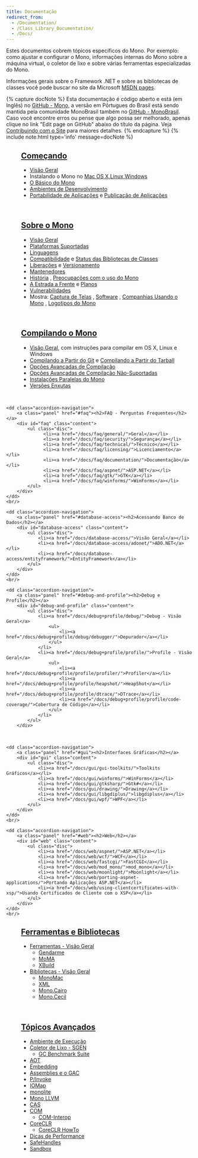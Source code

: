 ```yaml
---
title: Documentação
redirect_from:
  - /Documentation/
  - /Class_Library_Documentation/
  - /Docs/
---
```


Estes documentos cobrem tópicos específicos do Mono. Por exemplo: como ajustar e configurar o Mono, informações internas do Mono sobre a máquina virtual, o coletor de lixo e sobre várias ferramentas especializadas do Mono. 

Informações gerais sobre o Framework .NET e sobre as bibliotecas de classes você pode buscar no site da Microsoft [MSDN pages](http://msdn.microsoft.com/en-us/library/ff361664.aspx).

{% capture docNote %}
Esta documentação é código aberto e está (em Inglês) no [GitHub - Mono](https://github.com/mono/website/docs), a versão em Pôrtugues do Brasil está sendo mantida pela comunidade MonoBrasil também no [GitHub - MonoBrasil](https://github.com/MonoBrasil/website). 
Caso você encontre erros ou pense que algo possa ser melhorado, apenas clique no link "Edit page on GitHub" abaixo do título da página. Veja [Contribuindo com o Site](https://github.com/MonoBrasil/website#contributing-to-the-website) para maiores detalhes.
{% endcapture %}
{% include note.html type='info' message=docNote %}

<dl class="accordion" data-accordion>
    <dd class="accordion-navigation">
        <a class="panel" href="#getting-started"><h2>Começando</h2></a>
        <div id="getting-started" class="content active">
            <ul class="disc">
                <li><a href="/docs/getting-started">Visão Geral</a></li>
                <li>Instalando o Mono no <a href="/docs/getting-started/install/mac/">Mac OS X</a>,<a href="/docs/getting-started/install/linux/">Linux</a>,<a href="/docs/getting-started/install/windows/">Windows</a></li>
                <li><a href="/docs/getting-started/mono-basics/">O Básico do Mono</a></li>
                <li><a href="/docs/getting-started/development-environments/">Ambientes de Desenvolvimento</a> </li>
                <li><a href="/docs/getting-started/application-portability/">Portabilidade de Aplicações</a> e <a href="/docs/getting-started/application-deployment/">Publicação de Aplicações</a></li>
            </ul>
        </div>
    </dd>
    <br/>

   <dd class="accordion-navigation">
        <a class="panel" href="#about-mono"><h2>Sobre o Mono</h2></a>
        <div id="about-mono" class="content">
            <ul class="disc">
                <li><a href="/docs/about-mono/">Visão Geral</a></li>
                <li><a href="/docs/about-mono/supported-platforms/">Plataformas Suportadas</a></li>
                <li><a href="/docs/about-mono/languages/">Linguagens</a></li>
                <li><a href="/docs/about-mono/compatibility/">Compatibilidade</a> e <a href="/docs/about-mono/class-status/">Status das Bibliotecas de Classes</a></li>
                <li><a href="/docs/about-mono/releases/">Liberações</a> e <a href="/docs/about-mono/versioning/">Versionamento</a></li>
                <li><a href="/docs/about-mono/maintainers/">Mantenedores</a></li>
                <li><a href="/docs/about-mono/history/">História</a> , <a href="/docs/about-mono/concerns-about-mono/">Preocupações com o uso do Mono</a></li>
                <li><a href="/docs/about-mono/roadmap/">A Estrada a Frente</a> e <a href="/docs/about-mono/plans/">Planos</a></li>
                <li><a href="/docs/about-mono/vulnerabilities/">Vulnerabilidades</a></li>
                <li>Mostra: <a href="/docs/about-mono/showcase/screenshots/">Captura de Telas</a> , <a href="/docs/about-mono/showcase/software/">Software</a> , <a href="/docs/about-mono/showcase/companies-using-mono/">Companhias Usando o Mono</a> , <a href="/docs/about-mono/logos/">Logotipos do Mono</a></li>
            </ul>
        </div>
    </dd>
    <br/>

   <dd class="accordion-navigation">
        <a class="panel" href="#compiling-mono"><h2>Compilando o Mono</h2></a>
        <div id="compiling-mono" class="content">
            <ul class="disc">
                <li><a href="/docs/compiling-mono/">Visão Geral</a>, com instruções para compilar em OS X, Linux e Windows</li>
                <li><a href="/docs/compiling-mono/compiling-from-git/">Compilando a Partir do Git</a> e <a href="/docs/compiling-mono/compiling-from-tarball/">Compilando a Partir do Tarball</a></li>
                <li><a href="/docs/compiling-mono/advanced-mono-compile-options/">Opções Avançadas de Compilação</a></li>
                <li><a href="/docs/compiling-mono/unsupported-advanced-compile-options/">Opções Avançadas de Compilação Não-Suportadas</a></li>
                <li><a href="/docs/compiling-mono/parallel-mono-environments/">Instalações Paralelas do Mono</a></li>
                <li><a href="/docs/compiling-mono/small-footprint/">Versões Enxutas</a></li>
            </ul>
        </div>
    </dd>
    <br/>
	
    <dd class="accordion-navigation">
        <a class="panel" href="#faq"><h2>FAQ - Perguntas Frequentes</h2></a>
        <div id="faq" class="content">
            <ul class="disc">
                  <li><a href="/docs/faq/general/">Geral</a></li>
                  <li><a href="/docs/faq/security/">Segurança</a></li>
                  <li><a href="/docs/faq/technical/">Técnico</a></li>
                  <li><a href="/docs/faq/licensing/">Licenciamento</a></li>
                  <li><a href="/docs/faq/documentation/">Documentação</a></li>
                  <li><a href="/docs/faq/aspnet/">ASP.NET</a></li>
                  <li><a href="/docs/faq/gtk/">GTK</a></li>
                  <li><a href="/docs/faq/winforms/">WinForms</a></li>
            </ul>
        </div>
    </dd>
    <br/>

    <dd class="accordion-navigation">
        <a class="panel" href="#database-access"><h2>Acessando Banco de Dados</h2></a>
        <div id="database-access" class="content">
            <ul class="disc">
                <li><a href="/docs/database-access/">Visão Geral</a></li>
                <li><a href="/docs/database-access/adonet/">ADO.NET</a></li>
                <li><a href="/docs/database-access/entityframework/">EntityFramework</a></li>
            </ul>
        </div>
    </dd>
    <br/>

    <dd class="accordion-navigation">
        <a class="panel" href="#debug-and-profile"><h2>Debug e Profile</h2></a>
        <div id="debug-and-profile" class="content">
            <ul class="disc">
                <li><a href="/docs/debug+profile/debug/">Debug - Visão Geral</a>
                    <ul>
                        <li><a href="/docs/debug+profile/debug/debugger/">Depurador</a></li>
                    </ul>
                </li>
                <li><a href="/docs/debug+profile/profile/">Profile - Visão Geral</a>
                    <ul>
                        <li><a href="/docs/debug+profile/profile/profiler/">Profiler</a></li>
                        <li><a href="/docs/debug+profile/profile/heapshot/">HeapShot</a></li>
                        <li><a href="/docs/debug+profile/profile/dtrace/">DTrace</a></li>
                        <li><a href="/docs/debug+profile/profile/code-coverage/">Cobertura de Código</a></li>
                    </ul>
                </li>
            </ul>
        </div>
   </dd>
   <br/>

    <dd class="accordion-navigation">
        <a class="panel" href="#gui"><h2>Interfaces Gráficas</h2></a>
        <div id="gui" class="content">
            <ul class="disc">
                <li><a href="/docs/gui/gui-toolkits/">Toolkits Gráficos</a></li>
                <li><a href="/docs/gui/winforms/">WinForms</a></li>
                <li><a href="/docs/gui/gtksharp/">Gtk#</a></li>
                <li><a href="/docs/gui/drawing/">Drawing</a></li>
                <li><a href="/docs/gui/libgdiplus/">libgdiplus</a></li>
                <li><a href="/docs/gui/wpf/">WPF</a></li>
            </ul>
        </div>
    </dd>
    <br/>

    <dd class="accordion-navigation">
        <a class="panel" href="#web"><h2>Web</h2></a>
        <div id="web" class="content">
            <ul class="disc">
                <li><a href="/docs/web/aspnet/">ASP.NET</a></li>
                <li><a href="/docs/web/wcf/">WCF</a></li>
                <li><a href="/docs/web/fastcgi/">FastCGI</a></li>
                <li><a href="/docs/web/mod_mono/">mod_mono</a></li>
                <li><a href="/docs/web/moonlight/">Moonlight</a></li>
                <li><a href="/docs/web/porting-aspnet-applications/">Portando Aplicações ASP.NET</a></li>
                <li><a href="/docs/web/using-clientcertificates-with-xsp/">Usando Certificados de Cliente com o XSP</a></li>
            </ul>
        </div>
    </dd>
    <br/>

   <dd class="accordion-navigation">
        <a class="panel" href="#tools-and-libraries"><h2>Ferramentas e Bibliotecas</h2></a>
        <div id="tools-and-libraries" class="content">
            <ul class="disc">
                <li><a href="/docs/tools+libraries/tools/">Ferramentas - Visão Geral</a>
                    <ul>
                        <li><a href="/docs/tools+libraries/tools/gendarme/">Gendarme</a></li>
                        <li><a href="/docs/tools+libraries/tools/moma/">MoMA</a></li>
                        <li><a href="/docs/tools+libraries/tools/xbuild/">XBuild</a></li>
                    </ul>
                </li>
                <li><a href="/docs/tools+libraries/libraries/">Bibliotecas - Visão Geral</a>
                   <ul>
                      <li><a href="/docs/tools+libraries/libraries/monomac/">MonoMac</a></li>
                      <li><a href="/docs/tools+libraries/libraries/xml/">XML</a></li>
                      <li><a href="/docs/tools+libraries/libraries/Mono.Cairo/">Mono.Cairo</a></li>
                      <li><a href="/docs/tools+libraries/libraries/Mono.Cecil/">Mono.Cecil</a></li>
                   </ul>
                </li>
            </ul>
        </div>
    </dd>
    <br/>

   <dd class="accordion-navigation">
        <a class="panel" href="#advanced-topics"><h2>Tópicos Avançados</h2></a>
        <div id="advanced-topics" class="content">
            <ul class="disc">
                <li><a href="/docs/advanced/runtime/">Ambiente de Execução</a></li>
                <li><a href="/docs/advanced/garbage-collector/sgen/">Coletor de Lixo - SGEN</a>
                    <ul>
                        <li><a href="/docs/advanced/garbage-collector/benchmark-suite/">GC Benchmark Suite</a></li>
                    </ul>
                </li>
                <li><a href="/docs/advanced/aot/">AOT</a></li>
                <li><a href="/docs/advanced/embedding/">Embedding</a></li>
                <li><a href="/docs/advanced/assemblies-and-the-gac/">Assemblies e o GAC</a></li>
                <li><a href="/docs/advanced/pinvoke/">P/Invoke</a></li>
                <li><a href="/docs/advanced/iomap/">IOMap</a></li>
                <li><a href="/docs/advanced/monolite/">monolite</a></li>
                <li><a href="/docs/advanced/mono-llvm/">Mono LLVM</a></li>
                <li><a href="/docs/advanced/cas/">CAS</a></li>
                <li><a href="/docs/advanced/com/">COM</a>
                    <ul>
                        <li><a href="/docs/advanced/com-interop/">COM-Interop</a></li>
                    </ul>
                </li>
                <li><a href="/docs/advanced/coreclr/">CoreCLR</a>
                    <ul>
                        <li><a href="/docs/advanced/coreclr-howto/">CoreCLR HowTo</a></li>
                    </ul>
                </li>
                <li><a href="/docs/advanced/performance-tips/">Dicas de Performance</a></li>
                <li><a href="/docs/advanced/safehandles/">SafeHandles</a></li>
                <li><a href="/docs/advanced/sandbox/">Sandbox</a></li>
            </ul>
        </div>
    </dd>
    <br/>
</dl>
